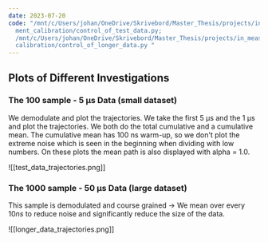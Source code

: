 ```yaml
---
date: 2023-07-20
code: "/mnt/c/Users/johan/OneDrive/Skrivebord/Master_Thesis/projects/in_measure\
  ment_calibration/control_of_test_data.py;
  /mnt/c/Users/johan/OneDrive/Skrivebord/Master_Thesis/projects/in_measurement_\
  calibration/control_of_longer_data.py "
---
```


## Plots of Different Investigations

### The 100 sample - 5 µs Data (small dataset)

We demodulate and plot the trajectories. We take the first 5 µs and the 1 µs and plot the trajectories. We both do the total cumulative and a cumulative mean. The cumulative mean has 100 ns warm-up, so we don't plot the extreme noise which is seen in the beginning when dividing with low numbers. On these plots the mean path is also displayed with alpha = 1.0.

![[test_data_trajectories.png]]

### The 1000 sample - 50 µs Data (large dataset)

This sample is demodulated and course grained $\to$ We mean over every $10 ns$ to reduce noise and significantly reduce the size of the data.

![[longer_data_trajectories.png]]